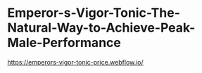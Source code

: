 # Emperor-s-Vigor-Tonic-The-Natural-Way-to-Achieve-Peak-Male-Performance
https://emperors-vigor-tonic-price.webflow.io/
